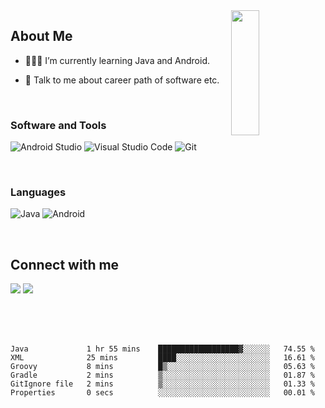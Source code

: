 <img width="30%" align="right" src="https://media.giphy.com/media/VkMV9TldsPd28/giphy.gif" width="200" height="200" />

<h2> About Me </h2>

- 👨🏻‍💻 I’m currently learning Java and Android.

- 💬 Talk to me about career path of software etc.

</br>


<h3 align="left">Software and Tools</h3>
<p>
    <img alt="Android Studio" src="https://img.shields.io/badge/Android Studio-3DDC84?style=flat-square&logo=Android Studio&logoColor=white"></a>
    <!-- <img alt="Jetpack Compose" src="https://img.shields.io/badge/Jetpack Compose-373bf0?style==flat-square&logo=kotlin&logoColor=1df224"></a> -->
    <img alt="Visual Studio Code" src="https://img.shields.io/badge/Visual Studio Code-007ACC?style=flat-square&logo=Visual Studio Code&logoColor=white"></a>
    <img alt="Git" src="https://img.shields.io/badge/Git-F05032?style=flat-square&logo=git&logoColor=white"></a>    
</p>

</br>

<h3 align="left">Languages</h3>
<p>
  
  <img alt="Java" src="https://img.shields.io/badge/Java-orange?style==flat-square&logo=Java&logoColor=white"></a>
  <img alt="Android" src="https://img.shields.io/badge/Android-3DDC84?style==flat-square&logo=Android&logoColor=white"></a>
  <!-- <img alt="Kotlin" src="https://img.shields.io/badge/Kotlin-373bf0?style==flat-square&logo=kotlin&logoColor=orange"></a> -->
  
</p>

</br>


<h2> Connect with me </h2>

<a href = 'https://www.linkedin.com/in/ekremeraykaya'> <img src="https://img.shields.io/badge/LinkedIn-0077B5?&logo=linkedin&logoColor=white"/></a> 
<a href = 'https://www.twitter.com/ekremeraykayaa'> <img src="https://img.shields.io/badge/Twitter-1DA1F2?logo=twitter&logoColor=white"/></a> 

</br>
</br>
</br>



<!--START_SECTION:waka-->

```text
Java             1 hr 55 mins    ██████████████████▓░░░░░░   74.55 %
XML              25 mins         ████░░░░░░░░░░░░░░░░░░░░░   16.61 %
Groovy           8 mins          █▒░░░░░░░░░░░░░░░░░░░░░░░   05.63 %
Gradle           2 mins          ▒░░░░░░░░░░░░░░░░░░░░░░░░   01.87 %
GitIgnore file   2 mins          ▒░░░░░░░░░░░░░░░░░░░░░░░░   01.33 %
Properties       0 secs          ░░░░░░░░░░░░░░░░░░░░░░░░░   00.01 %
```

<!--END_SECTION:waka-->





</br>
</br>
</br>
